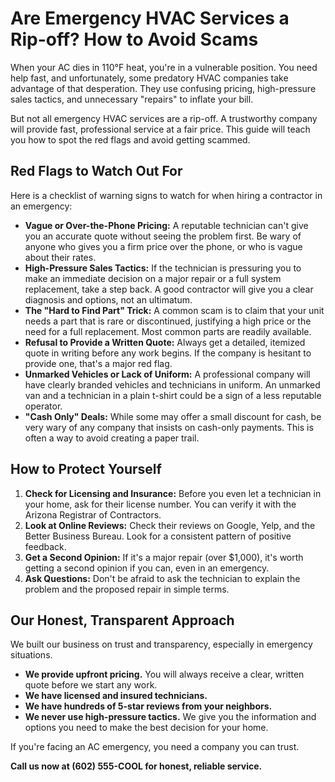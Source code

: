 # Are Emergency HVAC Services a Rip-off? How to Avoid Scams

When your AC dies in 110°F heat, you're in a vulnerable position. You need help fast, and unfortunately, some predatory HVAC companies take advantage of that desperation. They use confusing pricing, high-pressure sales tactics, and unnecessary "repairs" to inflate your bill.

But not all emergency HVAC services are a rip-off. A trustworthy company will provide fast, professional service at a fair price. This guide will teach you how to spot the red flags and avoid getting scammed.

## Red Flags to Watch Out For

Here is a checklist of warning signs to watch for when hiring a contractor in an emergency:

*   **Vague or Over-the-Phone Pricing:** A reputable technician can't give you an accurate quote without seeing the problem first. Be wary of anyone who gives you a firm price over the phone, or who is vague about their rates.
*   **High-Pressure Sales Tactics:** If the technician is pressuring you to make an immediate decision on a major repair or a full system replacement, take a step back. A good contractor will give you a clear diagnosis and options, not an ultimatum.
*   **The "Hard to Find Part" Trick:** A common scam is to claim that your unit needs a part that is rare or discontinued, justifying a high price or the need for a full replacement. Most common parts are readily available.
*   **Refusal to Provide a Written Quote:** Always get a detailed, itemized quote in writing before any work begins. If the company is hesitant to provide one, that's a major red flag.
*   **Unmarked Vehicles or Lack of Uniform:** A professional company will have clearly branded vehicles and technicians in uniform. An unmarked van and a technician in a plain t-shirt could be a sign of a less reputable operator.
*   **"Cash Only" Deals:** While some may offer a small discount for cash, be very wary of any company that insists on cash-only payments. This is often a way to avoid creating a paper trail.

## How to Protect Yourself

1.  **Check for Licensing and Insurance:** Before you even let a technician in your home, ask for their license number. You can verify it with the Arizona Registrar of Contractors.
2.  **Look at Online Reviews:** Check their reviews on Google, Yelp, and the Better Business Bureau. Look for a consistent pattern of positive feedback.
3.  **Get a Second Opinion:** If it's a major repair (over $1,000), it's worth getting a second opinion if you can, even in an emergency.
4.  **Ask Questions:** Don't be afraid to ask the technician to explain the problem and the proposed repair in simple terms.

## Our Honest, Transparent Approach

We built our business on trust and transparency, especially in emergency situations.

*   **We provide upfront pricing.** You will always receive a clear, written quote before we start any work.
*   **We have licensed and insured technicians.**
*   **We have hundreds of 5-star reviews from your neighbors.**
*   **We never use high-pressure tactics.** We give you the information and options you need to make the best decision for your home.

If you're facing an AC emergency, you need a company you can trust.

**Call us now at (602) 555-COOL for honest, reliable service.**
